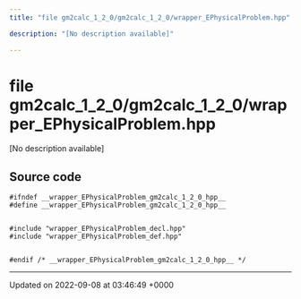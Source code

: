 ```yaml
---
title: "file gm2calc_1_2_0/gm2calc_1_2_0/wrapper_EPhysicalProblem.hpp"

description: "[No description available]"

---
```


# file gm2calc_1_2_0/gm2calc_1_2_0/wrapper_EPhysicalProblem.hpp

[No description available]




## Source code

```
#ifndef __wrapper_EPhysicalProblem_gm2calc_1_2_0_hpp__
#define __wrapper_EPhysicalProblem_gm2calc_1_2_0_hpp__


#include "wrapper_EPhysicalProblem_decl.hpp"
#include "wrapper_EPhysicalProblem_def.hpp"


#endif /* __wrapper_EPhysicalProblem_gm2calc_1_2_0_hpp__ */
```


-------------------------------

Updated on 2022-09-08 at 03:46:49 +0000
